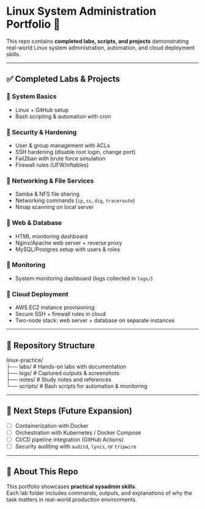 # Linux System Administration Portfolio 🚀

This repo contains **completed labs, scripts, and projects** demonstrating real-world Linux system administration, automation, and cloud deployment skills.  

---

## ✅ Completed Labs & Projects  

### 🔹 System Basics
- Linux + GitHub setup  
- Bash scripting & automation with cron  

### 🔹 Security & Hardening
- User & group management with ACLs  
- SSH hardening (disable root login, change port)  
- Fail2ban with brute force simulation  
- Firewall rules (UFW/nftables)  

### 🔹 Networking & File Services
- Samba & NFS file sharing  
- Networking commands (`ip`, `ss`, `dig`, `traceroute`)  
- Nmap scanning on local server  

### 🔹 Web & Database
- HTML monitoring dashboard  
- Nginx/Apache web server + reverse proxy  
- MySQL/Postgres setup with users & roles  

### 🔹 Monitoring
- System monitoring dashboard (logs collected in `logs/`)  

### 🔹 Cloud Deployment
- AWS EC2 instance provisioning  
- Secure SSH + firewall rules in cloud  
- Two-node stack: web server + database on separate instances  

---

## 📂 Repository Structure  

linux-practice/  
├── labs/        # Hands-on labs with documentation  
├── logs/        # Captured outputs & screenshots  
├── notes/       # Study notes and references  
└── scripts/     # Bash scripts for automation & monitoring  

---

## 📌 Next Steps (Future Expansion)  
- [ ] Containerization with Docker  
- [ ] Orchestration with Kubernetes / Docker Compose  
- [ ] CI/CD pipeline integration (GitHub Actions)  
- [ ] Security auditing with `auditd`, `lynis`, or `tripwire`  

---

## 🤝 About This Repo  
This portfolio showcases **practical sysadmin skills**.  
Each lab folder includes commands, outputs, and explanations of why the task matters in real-world production environments.  

